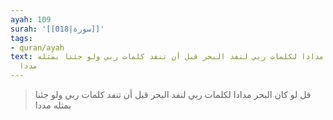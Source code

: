 ```yaml
---
ayah: 109
surah: '[[018|سورة]]'
tags:
- quran/ayah
text: قل لو كان البحر مدادا لكلمات ربي لنفد البحر قبل أن تنفد كلمات ربي ولو جئنا بمثله
  مددا
---
```

> قل لو كان البحر مدادا لكلمات ربي لنفد البحر قبل أن تنفد كلمات ربي ولو جئنا بمثله مددا
